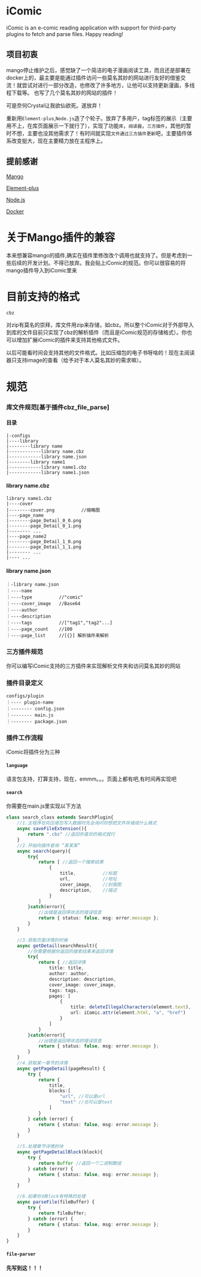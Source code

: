 # iComic
iComic is an e-comic reading application with support for third-party plugins to fetch and parse files. Happy reading!

## 项目初衷
mango停止维护之后，感觉缺了一个简洁的电子漫画阅读工具，而且还是部署在docker上的，最主要是能通过插件访问一些莫名其妙的网站进行友好的借鉴交流！就尝试对进行一部分改造，也修改了许多地方，让他可以支持更新漫画，多线程下载等。
也写了几个莫名其妙的网站的插件！

可是奈何Crystal让我欲仙欲死。遂放弃！

重新用```Element-plus```,```Node.js```造了个轮子。放弃了多用户，tag标签的展示（主要用不上，在库页面展示一下就行了），实现了功能```库```，```阅读器```，```三方插件```，其他的暂时不想，主要也没其他需求了！有时间就实现```文件通过三方插件更新```吧，主要插件体系改变挺大，现在主要精力放在主程序上。

## 提前感谢
[Mango](https://github.com/getmango/Mango)

[Element-plus](https://element-plus.org/)

[Node.js](https://nodejs.org/)

[Docker](https://www.docker.com)


# 关于Mango插件的兼容
本来想兼容mango的插件,确实在插件里修改改个调用也就支持了。但是考虑到一些后续的开发计划。不得已放弃。我会贴上iComic的规范。你可以很容易的将mango插件导入到iComic里来

# 目前支持的格式
```cbz```

对zip有莫名的崇拜，库文件用zip来存储，如cbz。所以整个iComic对于外部导入到库的文件目前只实现了cbz的解析插件（而且是iComic规范的存储格式）。你也可以增加扩展iComic的插件来支持其他格式文件。

以后可能看时间会支持其他的文件格式。比如压缩包的电子书呀啥的！现在主阅读器只支持image的查看（给予对于本人莫名其妙的需求嘛）。

# 规范

### 库文件规范[基于插件cbz_file_parse]
#### 目录
```
|-configs
|----library
|--------library name
|------------library name.cbz
|------------library name.json
|--------library name1
|------------library name1.cbz
|------------library name1.json
```
#### library name.cbz
```
library name1.cbz
|----cover
|--------cover.png          //缩略图
|----page_name
|--------page_Detail_0_0.png
|--------page_Detail_0_1.png
|-------- ...
|----page_name2
|--------page_Detail_1_0.png
|--------page_Detail_1_1.png
|-------- ...
|---- ...
```
#### library name.json
```
｜-library name.json
｜----name
｜----type          //"comic"
｜----cover_image   //Base64
｜----author
｜----description
｜----tags          //["tag1","tag2"...]
｜----page_count    //100
｜----page_list     //[{}] 解析插件来解析
```

### 三方插件规范
你可以编写iComic支持的三方插件来实现解析文件夹和访问莫名其妙的网站

### 插件目录定义
```
configs/plugin
｜---- plugin-name
｜-------- config.json
｜-------- main.js
｜-------- package.json
```
### 插件工作流程
iComic将插件分为三种
#### ```language```
语言包支持，打算支持，现在，emmm。。。页面上都有吧,有时间再实现吧

#### ```search```
你需要在main.js里实现以下方法
```typescript
class search_class extends SearchPlugin{
    //1.主程序在向压缩包写入数据时先会询问你想把文件存储成什么格式
    async saveFileExtension(){
        return ".cbz" //返回你喜欢的格式就行
    }
    //2.开始向插件查询 “某某某”
    async search(query){
        try{
            return [ //返回一个搜索结果
                {
                    title,          //标题
                    url,            //地址
                    cover_image,    //封面图
                    description,    //描述
                }
            ]
        }catch(error){
            //出错是返回带状态的错误信息
            return { status: false, msg: error.message };
        }
    }

    //3.获取页面详情的时候
    async getDetail(searchResult){
        //你需要根据你返回的搜索结果来返回详情
        try{
            return { //返回详情
                title: title,
                author: author,
                description: description,
                cover_image: cover_image,
                tags: tags,
                pages: [
                    {
                        title: deleteIllegalCharacters(element.text),
                        url: iComic.attr(element.html, "a", "href")
                    }
                ]
            }
        }catch(error){
            //出错是返回带状态的错误信息
            return { status: false, msg: error.message };
        }
    }
    //4.获取某一章节的详情
    async getPageDetail(pageResult) {
        try {
            return {
                title,
                blocks:[
                    "url", //可以是url
                    "text" //也可以是text
                ]
            }
        } catch (error) {
            return { status: false, msg: error.message };
        }
    }

    //5.处理章节详情的块
    async getPageDetailBlock(block){
        try {
            return Buffer //返回一个二进制数组
        } catch (error) {
            return { status: false, msg: error.message };
        }
    }

    //6.如果你对Block有特殊的处理
    async parseFile(fileBuffer) {
        try {
            return fileBuffer;
        } catch (error) {
            return { status: false, msg: error.message };
        }
    }
}
```

#### ```file-parser```

#### 先写到这！！！